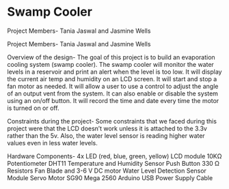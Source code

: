# Swamp Cooler

Project Members- Tania Jaswal and Jasmine Wells

Project Members- Tania Jaswal and Jasmine Wells

Overview of the design-
The goal of this project is to build an evaporation cooling system (swamp cooler). The swamp cooler will monitor the water levels in a reservoir and print an alert when the level is too low. It will display the current air temp and humidity on an LCD screen. It will start and stop a fan motor as needed. It will allow a user to use a control to adjust the angle of an output vent from the system. It can also enable or disable the system using an on/off button. It will record the time and date every time the motor is turned on or off. 

Constraints during the project-
Some constraints that we faced during this project were that the LCD doesn’t work unless it is attached to the 3.3v rather than the 5v. Also, the water level sensor is reading higher water values even in less water levels. 


Hardware Components-
4x LED (red, blue, green, yellow)
 LCD module
10KΩ Potentiometer
DHT11 Temperature and Humidity Sensor 
Push Button
330 Ω Resistors
Fan Blade and 3-6 V DC motor
Water Level Detection Sensor Module 
Servo Motor SG90
Mega 2560 Arduino
USB Power Supply Cable







